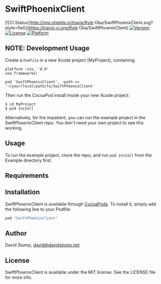 # SwiftPhoenixClient

[![CI Status](http://img.shields.io/travis/Kyle Oba/SwiftPhoenixClient.svg?style=flat)](https://travis-ci.org/Kyle Oba/SwiftPhoenixClient)
[![Version](https://img.shields.io/cocoapods/v/SwiftPhoenixClient.svg?style=flat)](http://cocoapods.org/pods/SwiftPhoenixClient)
[![License](https://img.shields.io/cocoapods/l/SwiftPhoenixClient.svg?style=flat)](http://cocoapods.org/pods/SwiftPhoenixClient)
[![Platform](https://img.shields.io/cocoapods/p/SwiftPhoenixClient.svg?style=flat)](http://cocoapods.org/pods/SwiftPhoenixClient)


## NOTE: Development Usage

Create a `Podfile` in a new Xcode project (MyProject), containing:
````
platform :ios, '8.0'
use_frameworks!

pod 'SwiftPhoenixClient', :path => '~/your/local/path/to/SwiftPhoenixClient'
````

Then run the CocoaPod install inside your new Xcode project:
````
$ cd MyProject
$ pod install
````

Alternatively, for the impatient, you can run the example project in the SwiftPhoenixClient repo. You don't need your own project to see this working.

## Usage

To run the example project, clone the repo, and run `pod install` from the Example directory first.

## Requirements

## Installation

SwiftPhoenixClient is available through [CocoaPods](http://cocoapods.org). To install
it, simply add the following line to your Podfile:

```ruby
pod "SwiftPhoenixClient"
```

## Author

David Stump, david@davidstump.net

## License

SwiftPhoenixClient is available under the MIT license. See the LICENSE file for more info.
